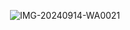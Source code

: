 <img> ![IMG-20240914-WA0021](https://github.com/user-attachments/assets/89ca4a46-48f0-4012-8dd2-a72db754e61c)
